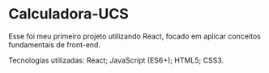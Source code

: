 # Calculadora-UCS

Esse foi meu primeiro projeto utilizando React, focado em aplicar conceitos fundamentais de front-end.

Tecnologias utilizadas:
React;
JavaScript (ES6+);
HTML5;
CSS3.
